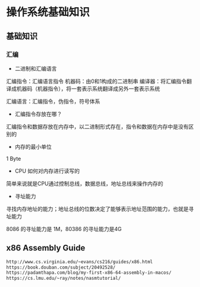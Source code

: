 
# 操作系统基础知识

## 基础知识

### 汇编

- 二进制和汇编语言

汇编指令：汇编语言指令
机器码：由0和1构成的二进制串
编译器：将汇编指令翻译成机器码（机器指令），将一套表示系统翻译成另外一套表示系统

汇编语言：汇编指令，伪指令，符号体系

- 汇编指令存放在哪？

汇编指令和数据存放在内存中，以二进制形式存在，指令和数据在内存中是没有区别的

- 内存的最小单位

1 Byte

- CPU 如何对内存进行读写的

简单来说就是CPU通过控制总线，数据总线，地址总线来操作内存的

- 寻址能力

寻找内存地址的能力；地址总线的位数决定了能够表示地址范围的能力，也就是寻址能力

8086 的寻址能力是 1M，80386 的寻址能力是4G

## x86 Assembly Guide

```bash
http://www.cs.virginia.edu/~evans/cs216/guides/x86.html
https://book.douban.com/subject/20492528/
https://padamthapa.com/blog/my-first-x86-64-assembly-in-macos/
https://cs.lmu.edu/~ray/notes/nasmtutorial/
```
